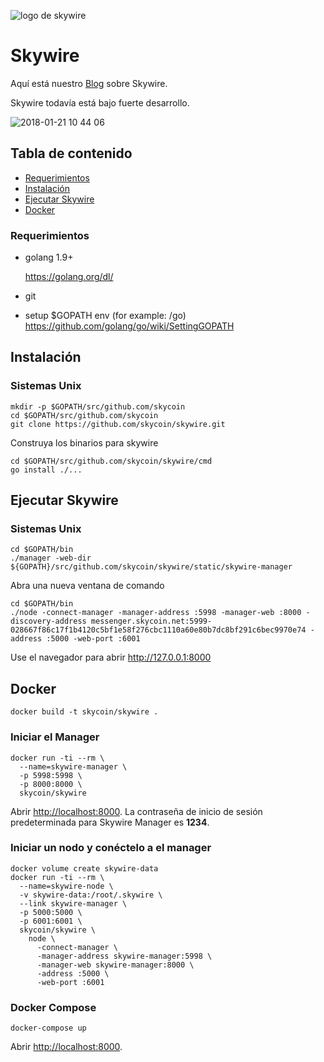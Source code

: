 ![logo de skywire](https://user-images.githubusercontent.com/26845312/32426764-3495e3d8-c282-11e7-8fe8-8e60e90cb906.png)

# Skywire

Aquí está nuestro [Blog](https://blog.skycoin.net/tags/skywire/) sobre Skywire.

Skywire todavía está bajo fuerte desarrollo.


![2018-01-21 10 44 06](https://user-images.githubusercontent.com/1639632/35190261-1ce870e6-fe98-11e7-8018-05f3c10f699a.png)

## Tabla de contenido
* [Requerimientos](#requerimientos)
* [Instalación](#instalación)
* [Ejecutar Skywire](#ejecutar-skywire)
* [Docker](#docker)

### Requerimientos

* golang 1.9+

  https://golang.org/dl/

* git

* setup $GOPATH env (for example: /go)
  https://github.com/golang/go/wiki/SettingGOPATH

## Instalación
### Sistemas Unix

```
mkdir -p $GOPATH/src/github.com/skycoin
cd $GOPATH/src/github.com/skycoin
git clone https://github.com/skycoin/skywire.git
```

Construya los binarios para skywire
```
cd $GOPATH/src/github.com/skycoin/skywire/cmd
go install ./...
```

## Ejecutar Skywire

### Sistemas Unix
```
cd $GOPATH/bin
./manager -web-dir ${GOPATH}/src/github.com/skycoin/skywire/static/skywire-manager
```

Abra una nueva ventana de comando

```
cd $GOPATH/bin
./node -connect-manager -manager-address :5998 -manager-web :8000 -discovery-address messenger.skycoin.net:5999-028667f86c17f1b4120c5bf1e58f276cbc1110a60e80b7dc8bf291c6bec9970e74 -address :5000 -web-port :6001
```
Use el navegador para abrir http://127.0.0.1:8000

## Docker

```
docker build -t skycoin/skywire .
```

### Iniciar el Manager

```
docker run -ti --rm \
  --name=skywire-manager \
  -p 5998:5998 \
  -p 8000:8000 \
  skycoin/skywire
```

Abrir [http://localhost:8000](http://localhost:8000).
La contraseña de inicio de sesión predeterminada para Skywire Manager es **1234**.

### Iniciar un nodo y conéctelo a el manager

```
docker volume create skywire-data
docker run -ti --rm \
  --name=skywire-node \
  -v skywire-data:/root/.skywire \
  --link skywire-manager \
  -p 5000:5000 \
  -p 6001:6001 \
  skycoin/skywire \
    node \
      -connect-manager \
      -manager-address skywire-manager:5998 \
      -manager-web skywire-manager:8000 \
      -address :5000 \
      -web-port :6001
```

### Docker Compose

```
docker-compose up
```

Abrir [http://localhost:8000](http://localhost:8000).
